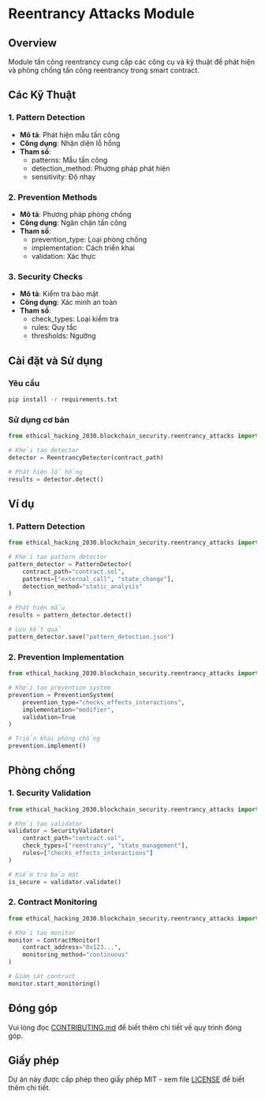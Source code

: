 # Reentrancy Attacks Module

## Overview
Module tấn công reentrancy cung cấp các công cụ và kỹ thuật để phát hiện và phòng chống tấn công reentrancy trong smart contract.

## Các Kỹ Thuật

### 1. Pattern Detection
- **Mô tả**: Phát hiện mẫu tấn công
- **Công dụng**: Nhận diện lỗ hổng
- **Tham số**:
  - patterns: Mẫu tấn công
  - detection_method: Phương pháp phát hiện
  - sensitivity: Độ nhạy

### 2. Prevention Methods
- **Mô tả**: Phương pháp phòng chống
- **Công dụng**: Ngăn chặn tấn công
- **Tham số**:
  - prevention_type: Loại phòng chống
  - implementation: Cách triển khai
  - validation: Xác thực

### 3. Security Checks
- **Mô tả**: Kiểm tra bảo mật
- **Công dụng**: Xác minh an toàn
- **Tham số**:
  - check_types: Loại kiểm tra
  - rules: Quy tắc
  - thresholds: Ngưỡng

## Cài đặt và Sử dụng

### Yêu cầu
```bash
pip install -r requirements.txt
```

### Sử dụng cơ bản
```python
from ethical_hacking_2030.blockchain_security.reentrancy_attacks import ReentrancyDetector

# Khởi tạo detector
detector = ReentrancyDetector(contract_path)

# Phát hiện lỗ hổng
results = detector.detect()
```

## Ví dụ

### 1. Pattern Detection
```python
from ethical_hacking_2030.blockchain_security.reentrancy_attacks import PatternDetector

# Khởi tạo pattern detector
pattern_detector = PatternDetector(
    contract_path="contract.sol",
    patterns=["external_call", "state_change"],
    detection_method="static_analysis"
)

# Phát hiện mẫu
results = pattern_detector.detect()

# Lưu kết quả
pattern_detector.save("pattern_detection.json")
```

### 2. Prevention Implementation
```python
from ethical_hacking_2030.blockchain_security.reentrancy_attacks import PreventionSystem

# Khởi tạo prevention system
prevention = PreventionSystem(
    prevention_type="checks_effects_interactions",
    implementation="modifier",
    validation=True
)

# Triển khai phòng chống
prevention.implement()
```

## Phòng chống

### 1. Security Validation
```python
from ethical_hacking_2030.blockchain_security.reentrancy_attacks import SecurityValidator

# Khởi tạo validator
validator = SecurityValidator(
    contract_path="contract.sol",
    check_types=["reentrancy", "state_management"],
    rules=["checks_effects_interactions"]
)

# Kiểm tra bảo mật
is_secure = validator.validate()
```

### 2. Contract Monitoring
```python
from ethical_hacking_2030.blockchain_security.reentrancy_attacks import ContractMonitor

# Khởi tạo monitor
monitor = ContractMonitor(
    contract_address="0x123...",
    monitoring_method="continuous"
)

# Giám sát contract
monitor.start_monitoring()
```

## Đóng góp
Vui lòng đọc [CONTRIBUTING.md](../../../../CONTRIBUTING.md) để biết thêm chi tiết về quy trình đóng góp.

## Giấy phép
Dự án này được cấp phép theo giấy phép MIT - xem file [LICENSE](../../../../LICENSE) để biết thêm chi tiết. 